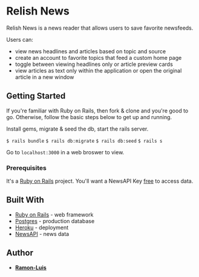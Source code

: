 # Relish News

Relish News is a news reader that allows users to save favorite newsfeeds.

Users can:
* view news headlines and articles based on topic and source
* create an account to favorite topics that feed a custom home page
* toggle between viewing headlines only or article preview cards
* view articles as text only within the application or open the original article in a new window


## Getting Started

If you're familiar with Ruby on Rails, then fork & clone and you're good to go.
Otherwise, follow the basic steps below to get up and running.

Install gems, migrate & seed the db, start the rails server.

`$ rails bundle`
`$ rails db:migrate`
`$ rails db:seed`
`$ rails s`

Go to `localhost:3000` in a web broswer to view.


### Prerequisites

It's a [Ruby on Rails](http://rubyonrails.org/) project.
You'll want a NewsAPI Key [free](https://newsapi.org/) to access data.


## Built With

* [Ruby on Rails](http://rubyonrails.org/) - web framework
* [Postgres](https://www.postgresql.org/) - production database
* [Heroku](https://www.heroku.com/) - deployment
* [NewsAPI](https://newsapi.org/) - news data


## Author

* [**Ramon-Luis**](https://github.com/ramon-luis)
